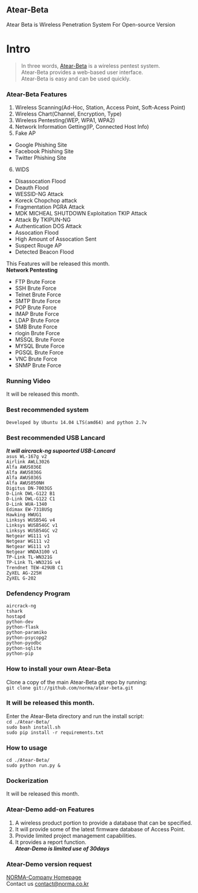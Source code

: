 ## Atear-Beta
Atear Beta is Wireless Penetration System For Open-source Version

# Intro

> In three words, [Atear-Beta](http://www.norma.co.kr) is a wireless pentest system.<br>
> Atear-Beta provides a web-based user interface.<br>
> Atear-Beta is easy and can be used quickly.<br>


### Atear-Beta Features
1. Wireless Scanning(Ad-Hoc, Station, Access Point, Soft-Acess Point)
2. Wireless Chart(Channel, Encryption, Type)
3. Wireless Pentesting(WEP, WPA1, WPA2)
4. Network Information Getting(IP, Connected Host Info)
5. Fake AP
  - Google Phishing Site
  - Facebook Phishing Site
  - Twitter Phishing Site
6. WIDS
  - Disassocation Flood
  - Deauth Flood
  - WESSID-NG Attack
  - Koreck Chopchop attack
  - Fragmentation PGRA Attack
  - MDK MICHEAL SHUTDOWN Exploitation TKIP Attack
  - Attack By TKIPUN-NG
  - Authentication DOS Attack
  - Assocation Flood
  - High Amount of Assocation Sent
  - Suspect Rouge AP
  - Detected Beacon Flood

This Features will be released this month.<br>
<b>Network Pentesting</b><br>
  - FTP Brute Force
  - SSH Brute Force
  - Telnet Brute Force
  - SMTP Brute Force
  - POP Brute Force
  - IMAP Brute Force
  - LDAP Brute Force
  - SMB Brute Force
  - rlogin Brute Force
  - MSSQL Brute Force
  - MYSQL Brute Force
  - PGSQL Brute Force
  - VNC Brute Force
  - SNMP Brute Force


### Running Video
It will be released this month.

### Best recommended system
`Developed by Ubuntu 14.04 LTS(amd64) and python 2.7v`

### Best recommended USB Lancard
***It will aircrack-ng supoorted USB-Lancard***<br>
`asus WL-167g v2`<br>
`Airlink AWLL3026`<br>
`Alfa AWUS036E`<br>
`Alfa AWUS036G`<br>
`Alfa AWUS036S`<br>
`Alfa AWUS050NH`<br>
`Digitus DN-7003GS`<br>
`D-Link DWL-G122 B1`<br>
`D-Link DWL-G122 C1`<br>
`D-Link WUA-1340`<br>
`Edimax EW-7318USg`<br>
`Hawking HWUG1`<br>
`Linksys WUSB54G v4`<br>
`Linksys WUSB54GC v1`<br>
`Linksys WUSB54GC v2`<br>
`Netgear WG111 v1`<br>
`Netgear WG111 v2`<br>
`Netgear WG111 v3`<br>
`Netgear WNDA3100 v1`<br>
`TP-Link TL-WN321G`<br>
`TP-Link TL-WN321G v4`<br>
`Trendnet TEW-429UB C1`<br>
`ZyXEL AG-225H`<br>
`ZyXEL G-202`<br>

### Defendency Program
`aircrack-ng`<br>
`tshark`<br>
`hostapd`<br>
`python-dev`<br>
`python-flask`<br>
`python-paramiko`<br>
`python-psycopg2`<br>
`python-pyodbc`<br>
`python-sqlite`<br>
`python-pip`<br>

### How to install your own Atear-Beta
Clone a copy of the main Atear-Beta git repo by running:<br>
`git clone git://github.com/norma/atear-beta.git`<br>

### It will be released this month.
Enter the Atear-Beta directory and run the install script:<br>
`cd ./Atear-Beta/`<br>
`sudo bash install.sh`<br>
`sudo pip install -r requirements.txt`<br>

### How to usage
`cd ./Atear-Beta/`<br>
`sudo python run.py &`<br>

### Dockerization
It will be released this month.

### Atear-Demo add-on Features
1. A wireless product portion to provide a database that can be specified.
2. It will provide some of the latest firmware database of Access Point.
3. Provide limited project management capabilities.
4. It provides a report function.<br>
***Atear-Demo is limited use of 30days***

### Atear-Demo version request
[NORMA-Company Homepage](http://www.norma.co.kr)<br>
Contact us [contact@norma.co.kr](mailto:contact@norma.co.kr)
